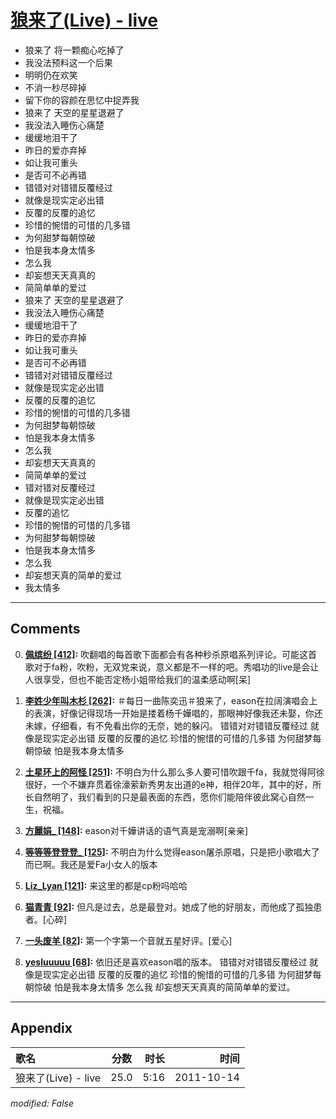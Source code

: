 # [狼来了(Live) - live](https://music.163.com/song?id=64233)

* 狼来了 将一颗痴心吃掉了
* 我没法预料这一个后果
* 明明仍在欢笑
* 不消一秒尽碎掉
* 留下你的容颜在思忆中捉弄我
* 狼来了 天空的星星退避了
* 我没法入睡伤心痛楚
* 缓缓地泪干了
* 昨日的爱亦弃掉
* 如让我可重头
* 是否可不必再错
* 错错对对错错反覆经过
* 就像是现实定必出错
* 反覆的反覆的追忆
* 珍惜的惋惜的可惜的几多错
* 为何甜梦每朝惊破
* 怕是我本身太情多
* 怎么我
* 却妄想天天真真的
* 简简单单的爱过
* 狼来了 天空的星星退避了
* 我没法入睡伤心痛楚
* 缓缓地泪干了
* 昨日的爱亦弃掉
* 如让我可重头
* 是否可不必再错
* 错错对对错错反覆经过
* 就像是现实定必出错
* 反覆的反覆的追忆
* 珍惜的惋惜的可惜的几多错
* 为何甜梦每朝惊破
* 怕是我本身太情多
* 怎么我
* 却妄想天天真真的
* 简简单单的爱过
* 错对错对反覆经过
* 就像是现实定必出错
* 反覆的追忆
* 珍惜的惋惜的可惜的几多错
* 为何甜梦每朝惊破
* 怕是我本身太情多
* 怎么我
* 却妄想天真的简单的爱过
* 我太情多


---

## Comments
0. **[佩缤纷 \[412\]](https://music.163.com/#/user/home?id=40647804):** 吹翻唱的每首歌下面都会有各种秒杀原唱系列评论。可能这首歌对于fa粉，吹粉，无双党来说，意义都是不一样的吧。秀唱功的live是会让人很享受，但也不能否定杨小姐带给我们的温柔感动啊[呆]

1. **[李姓少年叫木杉 \[262\]](https://music.163.com/#/user/home?id=76985376):** ＃每日一曲陈奕迅＃狼来了，eason在拉阔演唱会上的表演，好像记得现场一开始是搂着杨千嬅唱的，那眼神好像我还未娶，你还未嫁，仔细看，有不免看出你的无奈，她的躲闪。 错错对对错错反覆经过 就像是现实定必出错  反覆的反覆的追忆 珍惜的惋惜的可惜的几多错 为何甜梦每朝惊破 怕是我本身太情多

2. **[土星环上的阿怪 \[251\]](https://music.163.com/#/user/home?id=76966052):** 不明白为什么那么多人要可惜吹跟千fa，我就觉得阿徐很好，一个不嫌弃贯着徐濠萦新秀男友出道的e神，相伴20年，其中的好，所长自然明了，我们看到的只是最表面的东西，愿你们能陪伴彼此窝心自然一生，祝福。

3. **[方麗娟_ \[148\]](https://music.163.com/#/user/home?id=39958907):** eason对千嬅讲话的语气真是宠溺啊[亲亲]

4. **[等等等登登登_ \[125\]](https://music.163.com/#/user/home?id=1632617):** 不明白为什么觉得eason屠杀原唱，只是把小歌唱大了而已啊。我还是爱Fa小女人的版本

5. **[Liz_Lyan \[121\]](https://music.163.com/#/user/home?id=38634768):** 来这里的都是cp粉吗哈哈

6. **[猫青青 \[92\]](https://music.163.com/#/user/home?id=31493990):** 但凡是过去，总是最登对。她成了他的好朋友，而他成了孤独患者。[心碎]

7. **[一头废羊 \[82\]](https://music.163.com/#/user/home?id=9819094):** 第一个字第一个音就五星好评。[爱心]

8. **[yesluuuuu \[68\]](https://music.163.com/#/user/home?id=11434248):** 依旧还是喜欢eason唱的版本。 错错对对错错反覆经过 就像是现实定必出错  反覆的反覆的追忆 珍惜的惋惜的可惜的几多错 为何甜梦每朝惊破 怕是我本身太情多 怎么我 却妄想天天真真的简简单单的爱过。



---

## Appendix

|歌名|分数|时长|时间|
|:---|:---:|---:|---:|
|狼来了(Live) - live|25.0|5:16|2011-10-14

*modified: False*